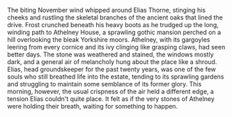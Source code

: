 The biting November wind whipped around Elias Thorne, stinging his cheeks and rustling the skeletal branches of the ancient oaks that lined the drive.  Frost crunched beneath his heavy boots as he trudged up the long, winding path to Athelney House, a sprawling gothic mansion perched on a hill overlooking the bleak Yorkshire moors. Athelney, with its gargoyles leering from every cornice and its ivy clinging like grasping claws, had seen better days.  The stone was weathered and stained, the windows mostly dark, and a general air of melancholy hung about the place like a shroud.  Elias, head groundskeeper for the past twenty years, was one of the few souls who still breathed life into the estate, tending to its sprawling gardens and struggling to maintain some semblance of its former glory. This morning, however, the usual crispness of the air held a different edge, a tension Elias couldn't quite place. It felt as if the very stones of Athelney were holding their breath, waiting for something to happen.
